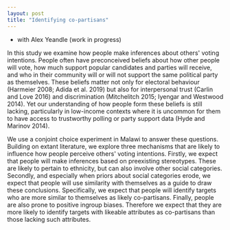 ```yaml
---
layout: post
title: "Identifying co-partisans"
---
```


- with Alex Yeandle (work in progress)


In this study we examine how people make inferences about others' voting intentions. People often have preconceived beliefs about how other people will vote, how much support popular candidates and parties will receive, and who in their community will or will not support the same political party as themselves. These beliefs matter not only for electoral behaviour (Harmeier 2008; Adida et al. 2019) but also for interpersonal trust (Carlin and Love 2016) and discrimination (Mitchelitch 2015; Iyengar and Westwood 2014). Yet our understanding of how people form these beliefs is still lacking, particularly in low-income contexts where it is uncommon for them to have access to trustworthy polling or party support data (Hyde and Marinov 2014). 

We use a conjoint choice experiment in Malawi to answer these questions. Building on extant literature, we explore three mechanisms that are likely to influence how people perceive others' voting intentions. Firstly, we expect that people will make inferences based on preexisting stereotypes. These are likely to pertain to ethnicity, but can also involve other social categories. Secondly, and especially when priors about social categories erode, we expect that people will use similarity with themselves as a guide to draw these conclusions. Specifically, we expect that people will identify targets who are more similar to themselves as likely co-partisans. Finally, people are also prone to positive ingroup biases. Therefore we expect that they are more likely to identify targets with likeable attributes as co-partisans than those lacking such attributes. 
